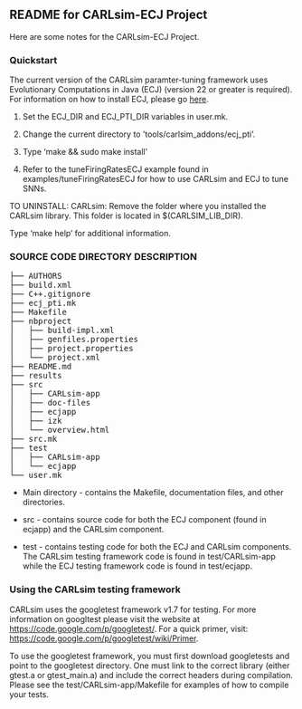 README for CARLsim-ECJ Project
-------------------------------------------------------------------------------

Here are some notes for the CARLsim-ECJ Project.

### Quickstart

The current version of the CARLsim paramter-tuning framework uses Evolutionary
Computations in Java (ECJ) (version 22 or greater is required). For information
on how to install ECJ, please go [here](http://cs.gmu.edu/~eclab/projects/ecj/).



1) Set the ECJ_DIR and ECJ_PTI_DIR variables in user.mk.

2) Change the current directory to ’tools/carlsim_addons/ecj_pti’.

3) Type ‘make && sudo make install’

4) Refer to the tuneFiringRatesECJ example found in examples/tuneFiringRatesECJ
   for how to use CARLsim and ECJ to tune SNNs.

TO UNINSTALL:
CARLsim: Remove the folder where you installed the CARLsim library. This
folder is located in $(CARLSIM_LIB_DIR).

Type ‘make help’ for additional information.


### SOURCE CODE DIRECTORY DESCRIPTION

<pre>
├── AUTHORS
├── build.xml
├── C++.gitignore
├── ecj_pti.mk
├── Makefile
├── nbproject
│   ├── build-impl.xml
│   ├── genfiles.properties
│   ├── project.properties
│   └── project.xml
├── README.md
├── results
├── src
│   ├── CARLsim-app
│   ├── doc-files
│   ├── ecjapp
│   ├── izk
│   └── overview.html
├── src.mk
├── test
│   ├── CARLsim-app
│   └── ecjapp
└── user.mk
</pre>


* Main directory - contains the Makefile, documentation files, and other
directories.

* src - contains source code for both the ECJ component (found in ecjapp)
and the CARLsim component.

* test - contains testing code for both the ECJ and CARLsim components.
The CARLsim testing framework code is found in test/CARLsim-app while
the ECJ testing framework code is found in test/ecjapp.

### Using the CARLsim testing framework

CARLsim uses the googletest framework v1.7 for testing. For more information
on googltest please visit the website at https://code.google.com/p/googletest/.
For a quick primer, visit: https://code.google.com/p/googletest/wiki/Primer.

To use the googletest framework, you must first download googletests and
point to the googletest directory. One must link to the correct library (either
gtest.a or gtest_main.a) and include the correct headers during compilation.
Please see the test/CARLsim-app/Makefile for examples of how to compile your
tests.
